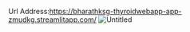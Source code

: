 Url Address:https://bharathksg-thyroidwebapp-app-zmudkg.streamlitapp.com/
![Untitled](https://user-images.githubusercontent.com/111758085/197548814-263093a7-6a55-4641-a084-c1de57cfcc25.jpg)

